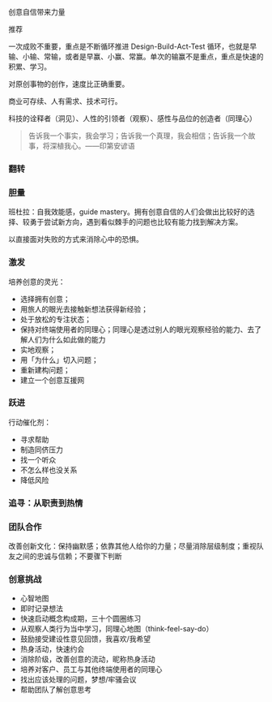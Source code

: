 创意自信带来力量

推荐

一次成败不重要，重点是不断循环推进 Design-Build-Act-Test 循环，也就是早输、小输、常输，或者是早赢、小赢、常赢。单次的输赢不是重点，重点是快速的积累、学习。

对原创事物的创作，速度比正确重要。

商业可存续、人有需求、技术可行。

科技的诠释者（洞见）、人性的引领者（观察）、感性与品位的创造者（同理心）

> 告诉我一个事实，我会学习；告诉我一个真理，我会相信；告诉我一个故事，将深植我心。——印第安谚语

### 翻转
### 胆量
班杜拉：自我效能感，guide mastery。拥有创意自信的人们会做出比较好的选择、较勇于尝试新方向，遇到看似棘手的问题也比较有能力找到解决方案。

以直接面对失败的方式来消除心中的恐惧。

### 激发
培养创意的灵光：

- 选择拥有创意；
- 用旅人的眼光去接触新想法获得新经验；
- 处于放松的专注状态；
- 保持对终端使用者的同理心；同理心是透过别人的眼光观察经验的能力、去了解人们为什么如此做的能力
- 实地观察；
- 用「为什么」切入问题；
- 重新建构问题；
- 建立一个创意互援网

### 跃进
行动催化剂：

- 寻求帮助
- 制造同侪压力
- 找一个听众
- 不怎么样也没关系
- 降低风险

### 追寻：从职责到热情

### 团队合作
改善创新文化：保持幽默感；依靠其他人给你的力量；尽量消除层级制度；重视队友之间的忠诚与信赖；不要骤下判断

### 创意挑战
- 心智地图
- 即时记录想法
- 快速启动概念构成期，三十个圆圈练习
- 从观察人类行为当中学习，同理心地图（think-feel-say-do）
- 鼓励接受建设性意见回馈，我喜欢/我希望
- 热身活动，快速约会
- 消除阶级，改善创意的流动，昵称热身活动
- 培养对客户、员工与其他终端使用者的同理心
- 找出应该处理的问题，梦想/牢骚会议
- 帮助团队了解创意思考

